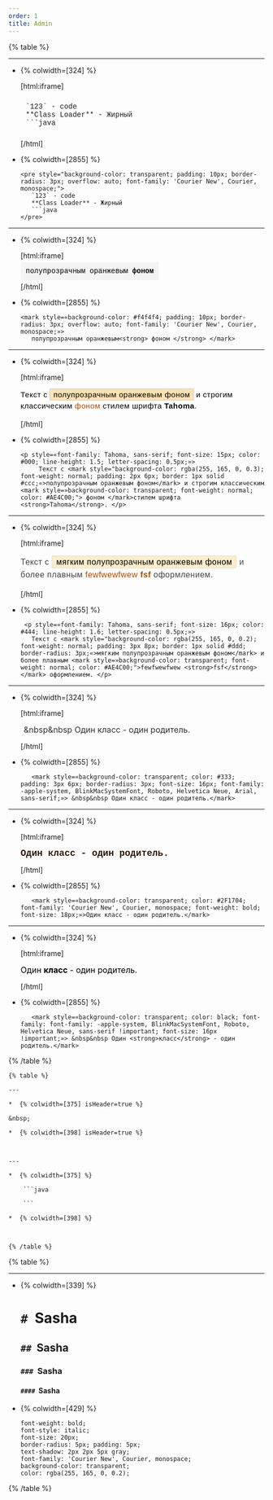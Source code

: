 ```yaml
---
order: 1
title: Admin
---
```




{% table %}

---

*  {% colwidth=[324] %}

   [html:iframe]

   <pre style="background-color: transparent; padding: 10px; border-radius: 3px; overflow: auto; font-family: 'Courier New', Courier, monospace;">
   `123` - code
   **Class Loader** - Жирный
   ```java
   </pre>

   [/html]

*  {% colwidth=[2855] %}

   ```
   <pre style="background-color: transparent; padding: 10px; border-radius: 3px; overflow: auto; font-family: 'Courier New', Courier, monospace;">
      `123` - code
      **Class Loader** - Жирный
      ```java
   </pre>
   ```

---

*  {% colwidth=[324] %}

   [html:iframe]

   <mark style="background-color: #f4f4f4; padding: 10px; border-radius: 3px; overflow: auto; font-family: 'Courier New', Courier, monospace;">
      полупрозрачным оранжевым<strong> фоном </strong>
      </mark>

   [/html]

*  {% colwidth=[2855] %}

   ```
   <mark style=«background-color: #f4f4f4; padding: 10px; border-radius: 3px; overflow: auto; font-family: 'Courier New', Courier, monospace;»>
      полупрозрачным оранжевым<strong> фоном </strong> </mark>
   ```

---

*  {% colwidth=[324] %}

   [html:iframe]

   <p style="font-family: Tahoma, sans-serif; font-size: 15px; color: #000; line-height: 1.5; letter-spacing: 0.5px;">
         Текст с <mark style="background-color: rgba(255, 165, 0, 0.3); font-weight: normal; padding: 2px 6px; border: 1px solid #ccc;">полупрозрачным оранжевым фоном</mark> и строгим классическим <mark style="background-color: transparent; font-weight: normal; color: #AE4C00;"> фоном </mark>стилем шрифта <strong>Tahoma</strong>.
      </p>

   [/html]

*  {% colwidth=[2855] %}

   ```
   <p style=«font-family: Tahoma, sans-serif; font-size: 15px; color: #000; line-height: 1.5; letter-spacing: 0.5px;»>
        Текст с <mark style="background-color: rgba(255, 165, 0, 0.3); font-weight: normal; padding: 2px 6px; border: 1px solid #ccc;«>полупрозрачным оранжевым фоном</mark> и строгим классическим <mark style=»background-color: transparent; font-weight: normal; color: #AE4C00;"> фоном </mark>стилем шрифта <strong>Tahoma</strong>. </p>
   ```

---

*  {% colwidth=[324] %}

   [html:iframe]

   <p style="font-family: Tahoma, sans-serif; font-size: 16px; color: #444; line-height: 1.6; letter-spacing: 0.5px;">
         Текст с <mark style="background-color: rgba(255, 165, 0, 0.2); font-weight: normal; padding: 3px 8px; border: 1px solid #ddd; border-radius: 3px;">мягким полупрозрачным оранжевым фоном</mark> и более плавным <mark style="background-color: transparent; font-weight: normal; color: #AE4C00;">fewfwewfwew <strong>fsf</strong></mark> оформлением.
      </p>

   [/html]

*  {% colwidth=[2855] %}

   ```
    <p style=«font-family: Tahoma, sans-serif; font-size: 16px; color: #444; line-height: 1.6; letter-spacing: 0.5px;»>
      Текст с <mark style="background-color: rgba(255, 165, 0, 0.2); font-weight: normal; padding: 3px 8px; border: 1px solid #ddd; border-radius: 3px;«>мягким полупрозрачным оранжевым фоном</mark> и более плавным <mark style=»background-color: transparent; font-weight: normal; color: #AE4C00;">fewfwewfwew <strong>fsf</strong></mark> оформлением. </p>
   ```

---

*  {% colwidth=[324] %}

   [html:iframe]

   <mark style="background-color: transparent; color: #333; padding: 3px 6px; border-radius: 3px; font-size: 16px; font-family: -apple-system, BlinkMacSystemFont, Roboto, Helvetica Neue, Arial, sans-serif;"> &nbsp&nbsp Один класс - один родитель.</mark>

   [/html]

*  {% colwidth=[2855] %}

   ```
      <mark style=«background-color: transparent; color: #333; padding: 3px 6px; border-radius: 3px; font-size: 16px; font-family: -apple-system, BlinkMacSystemFont, Roboto, Helvetica Neue, Arial, sans-serif;»> &nbsp&nbsp Один класс - один родитель.</mark>
   ```

---

*  {% colwidth=[324] %}

   [html:iframe]

   <mark style="background-color: transparent; color: #2F1704; font-family: 'Courier New', Courier, monospace; font-weight: bold; font-size: 18px;">Один класс - один родитель.</mark>

   [/html]

*  {% colwidth=[2855] %}

   ```
      <mark style=«background-color: transparent; color: #2F1704; font-family: 'Courier New', Courier, monospace; font-weight: bold; font-size: 18px;»>Один класс - один родитель.</mark>
   ```

---

*  {% colwidth=[324] %}

   [html:iframe]

   <mark style="background-color: transparent; color: black; font-family: font-family: -apple-system, BlinkMacSystemFont, Roboto, Helvetica Neue, sans-serif !important; font-size: 16px !important;">Один <strong>класс</strong> - один родитель.</mark>

   [/html]

*  {% colwidth=[2855] %}

   ```
      <mark style=«background-color: transparent; color: black; font-family: font-family: -apple-system, BlinkMacSystemFont, Roboto, Helvetica Neue, sans-serif !important; font-size: 16px !important;»> &nbsp&nbsp Один <strong>класс</strong> - один родитель.</mark>
   ```

{% /table %}

```
{% table %}

---

*  {% colwidth=[375] isHeader=true %}

&nbsp;

*  {% colwidth=[398] isHeader=true %}

   

---

*  {% colwidth=[375] %}

	```java

	```

*  {% colwidth=[398] %}

	

{% /table %}
```

{% table %}

---

*  {% colwidth=[339] %}

   # `#`  Sasha

   ## `##`  Sasha

   ### `###`  Sasha

   #### `####`  Sasha

*  {% colwidth=[429] %}

   ```
   font-weight: bold;
   font-style: italic;
   font-size: 20px;
   border-radius: 5px; padding: 5px;
   text-shadow: 2px 2px 5px gray;
   font-family: 'Courier New', Courier, monospace;
   background-color: transparent;
   color: rgba(255, 165, 0, 0.2);
   ```

{% /table %}


